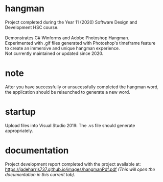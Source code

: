 # hangman
Project completed during the Year 11 (2020) Software Design and Development HSC course. <br /><br />
Demonstrates C# Winforms and Adobe Photoshop Hangman. <br />
Experimented with .gif files generated with Photoshop's timeframe feature to create an immersive and unique hangman experience.<br />
Not currently maintained or updated since 2020.

# note
After you have successfully or unsucessfully completed the hangman word, the application should be relaunched to generate a new word.

# startup
Upload files into Visual Studio 2019. The .vs file should generate appropriately. <br />

# documentation
Project development report completed with the project available at: https://jadeharris737.github.io/images/hangmanPdf.pdf <i>(This will open the documentation in this current tab).</i><br />
